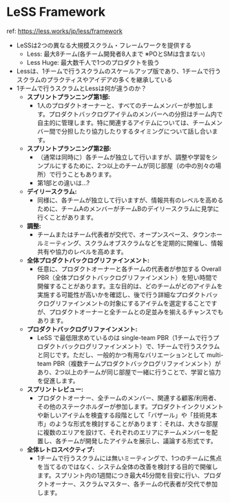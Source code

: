 # LeSS Framework

ref: <https://less.works/jp/less/framework>

- LeSSは2つの異なる大規模スクラム・フレームワークを提供する
  - Less: 最大8チーム(各チーム開発者8人まで ※POとSMは含まない)
  - Less Huge: 最大数千人で1つのプロダクトを扱う
- Lessは、1チームで行うスクラムのスケールアップ版であり、1チームで行うスクラムのプラクティスやアイデアの多くを継承している
- 1チームで行うスクラムとLessは何が違うのか？
  - **スプリントプランニング第1部:**
    - 1人のプロダクトオーナーと、すべてのチームメンバーが参加します。プロダクトバックログアイテムのメンバーへの分担はチーム内で自主的に管理します。特に関連するアイテムについては、チームメンバー間で分担したり協力したりするタイミングについて話し合います。
  - **スプリントプランニング第2部:**
    - （通常は同時に）各チームが独立して行いますが、調整や学習をシンプルにするために、2つ以上のチームが同じ部屋（の中の別々の場所）で行うこともあります。
    - 第1部との違いは...?
  - **デイリースクラム:**
    - 同様に、各チームが独立して行いますが、情報共有のレベルを高めるために、チームAのメンバーがチームBのデイリースクラムに見学に行くことがあります。
  - **調整:**
    - チームまたはチーム代表者が交代で、オープンスペース、タウンホールミーティング、スクラムオブスクラムなどを定期的に開催し、情報共有や協力のレベルを高めます。
  - **全体プロダクトバックログリファインメント:**
    - 任意に、プロダクトオーナーと各チームの代表者が参加する Overall PBR（全体プロダクトバックログリファインメント）を短い時間で開催することがあります。主な目的は、どのチームがどのアイテムを実施する可能性が高いかを確認し、後で行う詳細なプロダクトバックログリファインメントの対象にするアイテムを選定することですが、プロダクトオーナーと全チームとの足並みを揃えるチャンスでもあります。
  - **プロダクトバックログリファインメント:**
    - LeSS で最低限求めているのは single-team PBR（1チームで行うプロダクトバックログリファインメント）で、1チームで行うスクラムと同じです。ただし、一般的かつ有用なバリエーションとして multi-team PBR（複数チームプロダクトバックログリファインメント）があり、2つ以上のチームが同じ部屋で一緒に行うことで、学習と協力を促進します。
  - **スプリントレビュー:**
    - プロダクトオーナー、全チームのメンバー、関連する顧客/利用者、その他のステークホルダーが参加します。プロダクトインクリメントや新しいアイテムを検査する段階として「バザール」や「技術見本市」のような形式を検討することがあります：それは、大きな部屋に複数のエリアを設けて、それぞれのエリアにチームメンバーを配置し、各チームが開発したアイテムを展示し、議論する形式です。
  - **全体レトロスペクティブ:**
    - 1チームで行うスクラムには無いミーティングで、1つのチームに焦点を当てるのではなく、システム全体の改善を検討する目的で開催します。スプリント内の1週間につき最大45分間を目安に行い、プロダクトオーナー、スクラムマスター、各チームの代表者が交代で参加します。

